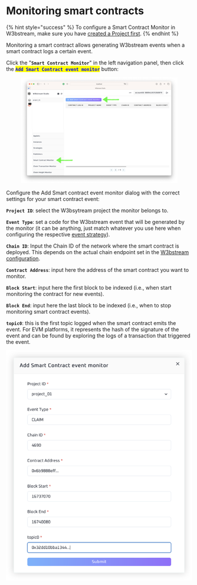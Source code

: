 # Monitoring smart contracts

{% hint style="success" %}
To configure a Smart Contract Monitor in W3bstream, make sure you have [created a Project first](creating-projects.md).
{% endhint %}

Monitoring a smart contract allows generating W3bstream events when a smart contract logs a certain event.&#x20;

Click the "**`Smart Contract Monitor`**" in the left navigation panel, then click the <mark style="color:blue;">**`Add Smart Contract event monitor`**</mark> button:

<figure><img src="../../.gitbook/assets/image (32).png" alt=""><figcaption></figcaption></figure>

Configure the Add Smart contract event monitor dialog with the correct settings for your smart contract event:

**`Project ID`**: select the W3bsytream project the monitor belongs to.

**`Event Type`**: set a code for the W3bstream event that will be generated by the monitor (it can be anything, just match whatever you use here when configuring the respective [event strategy](creating-strategies.md)).

**`Chain ID`**: Input the Chain ID of the network where the smart contract is deployed. This depends on the actual chain endpoint set in the [W3bstream configuration](../../applets-development/configuring-w3bstream.md).

**`Contract Address`**: input here the address of the smart contract you want to monitor.

**`Block Start`**: input here the first block to be indexed (i.e., when start monitoring the contract for new events).

**`Block End`**: input here the last block to be indexed (i.e., when to stop monitoring smart contract events).

**`topic0`**: this is the first topic logged when the smart contract emits the event. For EVM platforms, it represents the hash of the signature of the event and can be found by exploring the logs of a transaction that triggered the event.

<img src="../../.gitbook/assets/image (11) (4).png" alt="" data-size="original">
